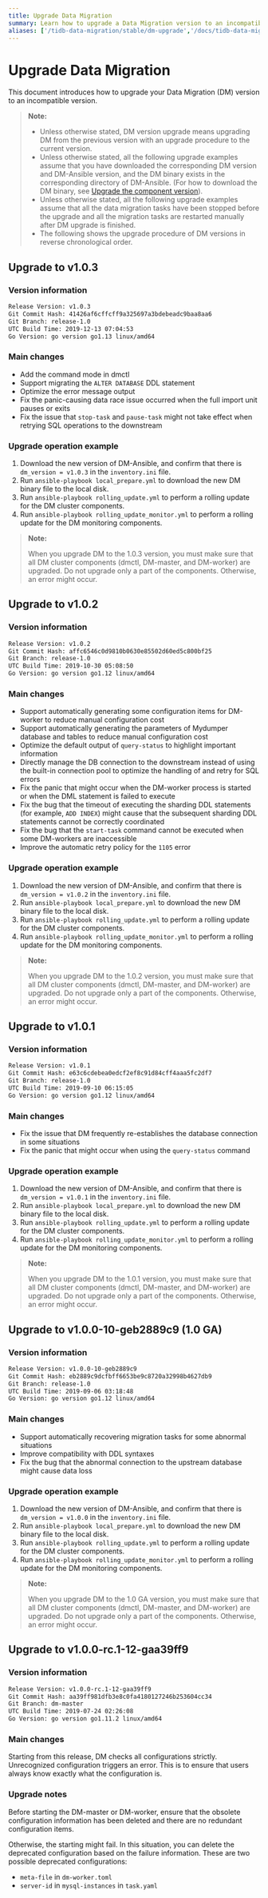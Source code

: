 ```yaml
---
title: Upgrade Data Migration
summary: Learn how to upgrade a Data Migration version to an incompatible version.
aliases: ['/tidb-data-migration/stable/dm-upgrade','/docs/tidb-data-migration/stable/dm-upgrade/','/docs/tidb-data-migration/v1.0/dm-upgrade/','/docs/dev/how-to/upgrade/data-migration/','/docs/dev/reference/tools/data-migration/upgrade/','/docs/v3.1/reference/tools/data-migration/upgrade/','/docs/v3.0/reference/tools/data-migration/upgrade/','/docs/v2.1/reference/tools/data-migration/upgrade/','/docs/stable/reference/tools/data-migration/upgrade/']
---
```


# Upgrade Data Migration

This document introduces how to upgrade your Data Migration (DM) version to an incompatible version.

> **Note:**
>
> - Unless otherwise stated, DM version upgrade means upgrading DM from the previous version with an upgrade procedure to the current version.
> - Unless otherwise stated, all the following upgrade examples assume that you have downloaded the corresponding DM version and DM-Ansible version, and the DM binary exists in the corresponding directory of DM-Ansible. (For how to download the DM binary, see [Upgrade the component version](cluster-operations.md#upgrade-the-component-version)).
> - Unless otherwise stated, all the following upgrade examples assume that all the data migration tasks have been stopped before the upgrade and all the migration tasks are restarted manually after DM upgrade is finished.
> - The following shows the upgrade procedure of DM versions in reverse chronological order.

## Upgrade to v1.0.3

### Version information

```bash
Release Version: v1.0.3
Git Commit Hash: 41426af6cffcff9a325697a3bdebeadc9baa8aa6
Git Branch: release-1.0
UTC Build Time: 2019-12-13 07:04:53
Go Version: go version go1.13 linux/amd64
```

### Main changes

- Add the command mode in dmctl
- Support migrating the `ALTER DATABASE` DDL statement
- Optimize the error message output
- Fix the panic-causing data race issue occurred when the full import unit pauses or exits
- Fix the issue that `stop-task` and `pause-task` might not take effect when retrying SQL operations to the downstream

### Upgrade operation example

1. Download the new version of DM-Ansible, and confirm that there is `dm_version = v1.0.3` in the `inventory.ini` file.
2. Run `ansible-playbook local_prepare.yml` to download the new DM binary file to the local disk.
3. Run `ansible-playbook rolling_update.yml` to perform a rolling update for the DM cluster components.
4. Run `ansible-playbook rolling_update_monitor.yml` to perform a rolling update for the DM monitoring components.

> **Note:**
>
> When you upgrade DM to the 1.0.3 version, you must make sure that all DM cluster components (dmctl, DM-master, and DM-worker) are upgraded. Do not upgrade only a part of the components. Otherwise, an error might occur.

## Upgrade to v1.0.2

### Version information

```bash
Release Version: v1.0.2
Git Commit Hash: affc6546c0d9810b0630e85502d60ed5c800bf25
Git Branch: release-1.0
UTC Build Time: 2019-10-30 05:08:50
Go Version: go version go1.12 linux/amd64
```

### Main changes

- Support automatically generating some configuration items for DM-worker to reduce manual configuration cost
- Support automatically generating the parameters of Mydumper database and tables to reduce manual configuration cost
- Optimize the default output of `query-status` to highlight important information
- Directly manage the DB connection to the downstream instead of using the built-in connection pool to optimize the handling of and retry for SQL errors
- Fix the panic that might occur when the DM-worker process is started or when the DML statement is failed to execute
- Fix the bug that the timeout of executing the sharding DDL statements (for example, `ADD INDEX`) might cause that the subsequent sharding DDL statements cannot be correctly coordinated
- Fix the bug that the `start-task` command cannot be executed when some DM-workers are inaccessible
- Improve the automatic retry policy for the `1105` error

### Upgrade operation example

1. Download the new version of DM-Ansible, and confirm that there is `dm_version = v1.0.2` in the `inventory.ini` file.
2. Run `ansible-playbook local_prepare.yml` to download the new DM binary file to the local disk.
3. Run `ansible-playbook rolling_update.yml` to perform a rolling update for the DM cluster components.
4. Run `ansible-playbook rolling_update_monitor.yml` to perform a rolling update for the DM monitoring components.

> **Note:**
>
> When you upgrade DM to the 1.0.2 version, you must make sure that all DM cluster components (dmctl, DM-master, and DM-worker) are upgraded. Do not upgrade only a part of the components. Otherwise, an error might occur.

## Upgrade to v1.0.1

### Version information

```bash
Release Version: v1.0.1
Git Commit Hash: e63c6cdebea0edcf2ef8c91d84cff4aaa5fc2df7
Git Branch: release-1.0
UTC Build Time: 2019-09-10 06:15:05
Go Version: go version go1.12 linux/amd64
```

### Main changes

- Fix the issue that DM frequently re-establishes the database connection in some situations
- Fix the panic that might occur when using the `query-status` command

### Upgrade operation example

1. Download the new version of DM-Ansible, and confirm that there is `dm_version = v1.0.1` in the `inventory.ini` file.
2. Run `ansible-playbook local_prepare.yml` to download the new DM binary file to the local disk.
3. Run `ansible-playbook rolling_update.yml` to perform a rolling update for the DM cluster components.
4. Run `ansible-playbook rolling_update_monitor.yml` to perform a rolling update for the DM monitoring components.

> **Note:**
>
> When you upgrade DM to the 1.0.1 version, you must make sure that all DM cluster components (dmctl, DM-master, and DM-worker) are upgraded. Do not upgrade only a part of the components. Otherwise, an error might occur.

## Upgrade to v1.0.0-10-geb2889c9 (1.0 GA)

### Version information

```bash
Release Version: v1.0.0-10-geb2889c9
Git Commit Hash: eb2889c9dcfbff6653be9c8720a32998b4627db9
Git Branch: release-1.0
UTC Build Time: 2019-09-06 03:18:48
Go Version: go version go1.12 linux/amd64
```

### Main changes

- Support automatically recovering migration tasks for some abnormal situations
- Improve compatibility with DDL syntaxes
- Fix the bug that the abnormal connection to the upstream database might cause data loss

### Upgrade operation example

1. Download the new version of DM-Ansible, and confirm that there is `dm_version = v1.0.0` in the `inventory.ini` file.
2. Run `ansible-playbook local_prepare.yml` to download the new DM binary file to the local disk.
3. Run `ansible-playbook rolling_update.yml` to perform a rolling update for the DM cluster components.
4. Run `ansible-playbook rolling_update_monitor.yml` to perform a rolling update for the DM monitoring components.

> **Note:**
>
> When you upgrade DM to the 1.0 GA version, you must make sure that all DM cluster components (dmctl, DM-master, and DM-worker) are upgraded. Do not upgrade only a part of the components. Otherwise, an error might occur.

## Upgrade to v1.0.0-rc.1-12-gaa39ff9

### Version information

```bash
Release Version: v1.0.0-rc.1-12-gaa39ff9
Git Commit Hash: aa39ff981dfb3e8c0fa4180127246b253604cc34
Git Branch: dm-master
UTC Build Time: 2019-07-24 02:26:08
Go Version: go version go1.11.2 linux/amd64
```

### Main changes

Starting from this release, DM checks all configurations strictly. Unrecognized configuration triggers an error. This is to ensure that users always know exactly what the configuration is.

### Upgrade notes

Before starting the DM-master or DM-worker, ensure that the obsolete configuration information has been deleted and there are no redundant configuration items.

Otherwise, the starting might fail. In this situation, you can delete the deprecated configuration based on the failure information. These are two possible deprecated configurations:

- `meta-file` in `dm-worker.toml`
- `server-id` in `mysql-instances` in `task.yaml`
